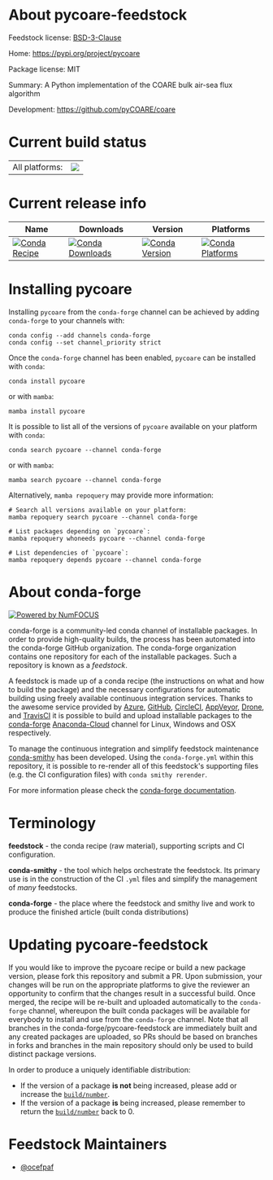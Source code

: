 About pycoare-feedstock
=======================

Feedstock license: [BSD-3-Clause](https://github.com/conda-forge/pycoare-feedstock/blob/main/LICENSE.txt)

Home: https://pypi.org/project/pycoare

Package license: MIT

Summary: A Python implementation of the COARE bulk air-sea flux algorithm

Development: https://github.com/pyCOARE/coare

Current build status
====================


<table><tr><td>All platforms:</td>
    <td>
      <a href="https://dev.azure.com/conda-forge/feedstock-builds/_build/latest?definitionId=20487&branchName=main">
        <img src="https://dev.azure.com/conda-forge/feedstock-builds/_apis/build/status/pycoare-feedstock?branchName=main">
      </a>
    </td>
  </tr>
</table>

Current release info
====================

| Name | Downloads | Version | Platforms |
| --- | --- | --- | --- |
| [![Conda Recipe](https://img.shields.io/badge/recipe-pycoare-green.svg)](https://anaconda.org/conda-forge/pycoare) | [![Conda Downloads](https://img.shields.io/conda/dn/conda-forge/pycoare.svg)](https://anaconda.org/conda-forge/pycoare) | [![Conda Version](https://img.shields.io/conda/vn/conda-forge/pycoare.svg)](https://anaconda.org/conda-forge/pycoare) | [![Conda Platforms](https://img.shields.io/conda/pn/conda-forge/pycoare.svg)](https://anaconda.org/conda-forge/pycoare) |

Installing pycoare
==================

Installing `pycoare` from the `conda-forge` channel can be achieved by adding `conda-forge` to your channels with:

```
conda config --add channels conda-forge
conda config --set channel_priority strict
```

Once the `conda-forge` channel has been enabled, `pycoare` can be installed with `conda`:

```
conda install pycoare
```

or with `mamba`:

```
mamba install pycoare
```

It is possible to list all of the versions of `pycoare` available on your platform with `conda`:

```
conda search pycoare --channel conda-forge
```

or with `mamba`:

```
mamba search pycoare --channel conda-forge
```

Alternatively, `mamba repoquery` may provide more information:

```
# Search all versions available on your platform:
mamba repoquery search pycoare --channel conda-forge

# List packages depending on `pycoare`:
mamba repoquery whoneeds pycoare --channel conda-forge

# List dependencies of `pycoare`:
mamba repoquery depends pycoare --channel conda-forge
```


About conda-forge
=================

[![Powered by
NumFOCUS](https://img.shields.io/badge/powered%20by-NumFOCUS-orange.svg?style=flat&colorA=E1523D&colorB=007D8A)](https://numfocus.org)

conda-forge is a community-led conda channel of installable packages.
In order to provide high-quality builds, the process has been automated into the
conda-forge GitHub organization. The conda-forge organization contains one repository
for each of the installable packages. Such a repository is known as a *feedstock*.

A feedstock is made up of a conda recipe (the instructions on what and how to build
the package) and the necessary configurations for automatic building using freely
available continuous integration services. Thanks to the awesome service provided by
[Azure](https://azure.microsoft.com/en-us/services/devops/), [GitHub](https://github.com/),
[CircleCI](https://circleci.com/), [AppVeyor](https://www.appveyor.com/),
[Drone](https://cloud.drone.io/welcome), and [TravisCI](https://travis-ci.com/)
it is possible to build and upload installable packages to the
[conda-forge](https://anaconda.org/conda-forge) [Anaconda-Cloud](https://anaconda.org/)
channel for Linux, Windows and OSX respectively.

To manage the continuous integration and simplify feedstock maintenance
[conda-smithy](https://github.com/conda-forge/conda-smithy) has been developed.
Using the ``conda-forge.yml`` within this repository, it is possible to re-render all of
this feedstock's supporting files (e.g. the CI configuration files) with ``conda smithy rerender``.

For more information please check the [conda-forge documentation](https://conda-forge.org/docs/).

Terminology
===========

**feedstock** - the conda recipe (raw material), supporting scripts and CI configuration.

**conda-smithy** - the tool which helps orchestrate the feedstock.
                   Its primary use is in the construction of the CI ``.yml`` files
                   and simplify the management of *many* feedstocks.

**conda-forge** - the place where the feedstock and smithy live and work to
                  produce the finished article (built conda distributions)


Updating pycoare-feedstock
==========================

If you would like to improve the pycoare recipe or build a new
package version, please fork this repository and submit a PR. Upon submission,
your changes will be run on the appropriate platforms to give the reviewer an
opportunity to confirm that the changes result in a successful build. Once
merged, the recipe will be re-built and uploaded automatically to the
`conda-forge` channel, whereupon the built conda packages will be available for
everybody to install and use from the `conda-forge` channel.
Note that all branches in the conda-forge/pycoare-feedstock are
immediately built and any created packages are uploaded, so PRs should be based
on branches in forks and branches in the main repository should only be used to
build distinct package versions.

In order to produce a uniquely identifiable distribution:
 * If the version of a package **is not** being increased, please add or increase
   the [``build/number``](https://docs.conda.io/projects/conda-build/en/latest/resources/define-metadata.html#build-number-and-string).
 * If the version of a package **is** being increased, please remember to return
   the [``build/number``](https://docs.conda.io/projects/conda-build/en/latest/resources/define-metadata.html#build-number-and-string)
   back to 0.

Feedstock Maintainers
=====================

* [@ocefpaf](https://github.com/ocefpaf/)

